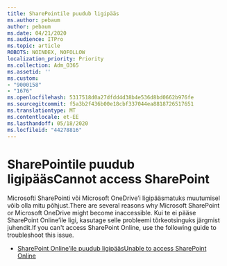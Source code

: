 ```yaml
---
title: SharePointile puudub ligipääs
ms.author: pebaum
author: pebaum
ms.date: 04/21/2020
ms.audience: ITPro
ms.topic: article
ROBOTS: NOINDEX, NOFOLLOW
localization_priority: Priority
ms.collection: Adm_O365
ms.assetid: ''
ms.custom:
- "9000158"
- "1676"
ms.openlocfilehash: 5317518d0a27dfdd4d38b4e536d8bd0662b976fe
ms.sourcegitcommit: f5a3b2f436b00e18cbf337044ea8818726517651
ms.translationtype: MT
ms.contentlocale: et-EE
ms.lasthandoff: 05/18/2020
ms.locfileid: "44278816"
---
```

# <a name="cannot-access-sharepoint"></a><span data-ttu-id="ea41d-102">SharePointile puudub ligipääs</span><span class="sxs-lookup"><span data-stu-id="ea41d-102">Cannot access SharePoint</span></span>

<span data-ttu-id="ea41d-103">Microsofti SharePointi või Microsoft OneDrive’i ligipääsmatuks muutumisel võib olla mitu põhjust.</span><span class="sxs-lookup"><span data-stu-id="ea41d-103">There are several reasons why Microsoft SharePoint or Microsoft OneDrive might become inaccessible.</span></span> <span data-ttu-id="ea41d-104">Kui te ei pääse SharePoint Online’ile ligi, kasutage selle probleemi tõrkeotsinguks järgmist juhendit.</span><span class="sxs-lookup"><span data-stu-id="ea41d-104">If you can't access SharePoint Online, use the following guide to troubleshoot this issue.</span></span>

- [<span data-ttu-id="ea41d-105">SharePoint Online’ile puudub ligipääs</span><span class="sxs-lookup"><span data-stu-id="ea41d-105">Unable to access SharePoint Online</span></span>](https://docs.microsoft.com/sharepoint/troubleshoot/sharing-and-permissions/sharepoint-online-inaccessible)
